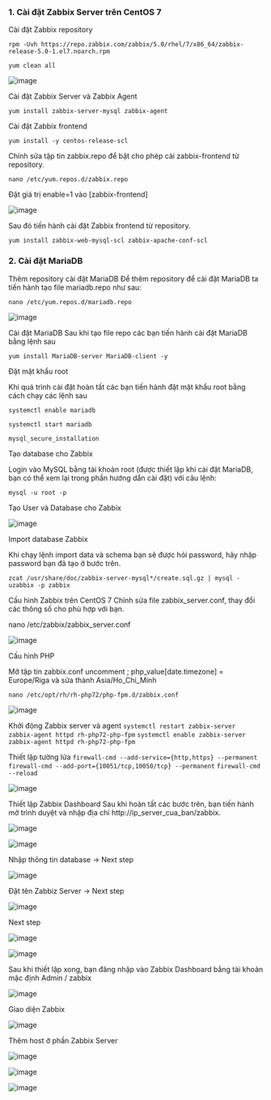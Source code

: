 ### 1. Cài đặt Zabbix Server trên CentOS 7

Cài đặt Zabbix repository

`rpm -Uvh https://repo.zabbix.com/zabbix/5.0/rhel/7/x86_64/zabbix-release-5.0-1.el7.noarch.rpm`

`yum clean all`

![image](https://user-images.githubusercontent.com/101684058/165711458-313b86eb-f547-4c66-816d-37a00e7ee19d.png)

Cài đặt Zabbix Server và Zabbix Agent

`yum install zabbix-server-mysql zabbix-agent`

Cài đặt Zabbix frontend

`yum install -y centos-release-scl`

Chỉnh sửa tập tin zabbix.repo để bật cho phép cài zabbix-frontend từ repository.

`nano /etc/yum.repos.d/zabbix.repo`

Đặt giá trị enable=1 vào [zabbix-frontend]

![image](https://user-images.githubusercontent.com/101684058/165712301-0d7a063e-6776-4dbc-aeba-451f3c707b96.png)

Sau đó tiến hành cài đặt Zabbix frontend từ repository.

`yum install zabbix-web-mysql-scl zabbix-apache-conf-scl`

### 2. Cài đặt MariaDB
Thêm repository cài đặt MariaDB
Để thêm repository để cài đặt MariaDB ta tiến hành tạo file mariadb.repo như sau:

`nano /etc/yum.repos.d/mariadb.repo`

![image](https://user-images.githubusercontent.com/101684058/165713342-ba46c733-dc47-4468-a014-6a97de3a573e.png)

Cài đặt MariaDB
Sau khi tạo file repo các bạn tiến hành cài đặt MariaDB bằng lệnh sau

`yum install MariaDB-server MariaDB-client -y`

Đặt mật khẩu root

Khi quá trình cài đặt hoàn tất các bạn tiến hành đặt mật khẩu root bằng cách chạy các lệnh sau

`systemctl enable mariadb`

`systemctl start mariadb`

`mysql_secure_installation`

Tạo database cho Zabbix

Login vào MySQL bằng tài khoản root (được thiết lập khi cài đặt MariaDB, bạn có thể xem lại trong phần hướng dẩn cài đặt) với câu lệnh:

`mysql -u root -p`

Tạo User và Database cho Zabbix

![image](https://user-images.githubusercontent.com/101684058/165720460-d0d03067-0b89-4d7f-b5e7-81657065291d.png)

Import database Zabbix

Khi chạy lệnh import data và schema bạn sẽ được hỏi password, hãy nhập password bạn đã tạo ở bước trên.

`zcat /usr/share/doc/zabbix-server-mysql*/create.sql.gz | mysql -uzabbix -p zabbix`


Cấu hình Zabbix trên CentOS 7
Chỉnh sửa file zabbix_server.conf, thay đổi các thông số cho phù hợp với bạn.

nano /etc/zabbix/zabbix_server.conf

![image](https://user-images.githubusercontent.com/101684058/165721876-2faf8f3a-03c1-45a4-894c-4fd714d014ad.png)

Cấu hình PHP

Mở tập tin zabbix.conf uncomment ; php_value[date.timezone] = Europe/Riga và sửa thành Asia/Ho_Chi_Minh

`nano /etc/opt/rh/rh-php72/php-fpm.d/zabbix.conf`

![image](https://user-images.githubusercontent.com/101684058/165876737-15e2548e-50cb-4de5-9c9e-02b6450879c6.png)

Khởi động Zabbix server và agent
`systemctl restart zabbix-server zabbix-agent httpd rh-php72-php-fpm`
`systemctl enable zabbix-server zabbix-agent httpd rh-php72-php-fpm`

Thiết lập tường lửa
`firewall-cmd --add-service={http,https} --permanent`
`firewall-cmd --add-port={10051/tcp,10050/tcp} --permanent`
`firewall-cmd --reload`

![image](https://user-images.githubusercontent.com/101684058/165722728-44f0c7e7-b0c5-40b5-9327-579594394950.png)

Thiết lập Zabbix Dashboard
Sau khi hoàn tất các bước trên, bạn tiến hành mở trình duyệt và nhập địa chỉ http://ip_server_cua_ban/zabbix.

![image](https://user-images.githubusercontent.com/101684058/165723016-1944dfbc-0d23-47b9-8d2b-8f0a31107fb5.png)

![image](https://user-images.githubusercontent.com/101684058/165876944-f5487812-b09f-4a8a-b6fe-fae69775d9da.png)

Nhập thông tin database -> Next step

![image](https://user-images.githubusercontent.com/101684058/165877104-447d6162-6437-4eb5-a1c4-82fac05b2828.png)

Đặt tên Zabbiz Server -> Next step

![image](https://user-images.githubusercontent.com/101684058/165881029-15a1acfb-8765-4cbf-98ac-3573fdf6c5fe.png)

Next step

![image](https://user-images.githubusercontent.com/101684058/165881106-205a6de3-ffb0-409b-8f35-8ce25fd07e93.png)

![image](https://user-images.githubusercontent.com/101684058/165881161-05e5180b-9598-498d-9a48-ed55bdfad533.png)

Sau khi thiết lập xong, bạn đăng nhập vào Zabbix Dashboard bằng tài khoản mặc định Admin / zabbix

![image](https://user-images.githubusercontent.com/101684058/165881219-fbf60c26-8f96-40e6-ad80-e9a1c444a785.png)

Giao diện Zabbix

![image](https://user-images.githubusercontent.com/101684058/165882558-989fc19a-32d4-4ee2-a873-adf60daefcdb.png)

Thêm host ở phần Zabbix Server

![image](https://user-images.githubusercontent.com/101684058/165912669-6d58999c-689d-4207-b3aa-431bb6ebb7cc.png)

![image](https://user-images.githubusercontent.com/101684058/165913289-9d061b3e-e3fa-4e70-a5ac-e8fb7697b2d8.png)

![image](https://user-images.githubusercontent.com/101684058/165913564-ee2ba849-4a4d-42a0-8a47-576ab29e61a8.png)



